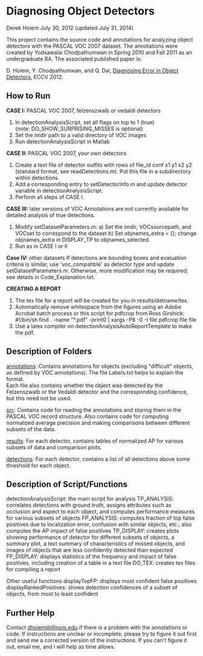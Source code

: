 # Diagnosing Object Detectors

Derek Hoiem
July 30, 2012 (updated July 31, 2014)

This project contains the source code and annotations for analyzing object
detectors with the PASCAL VOC 2007 dataset.  The annotations were created
by Yodsawalai Chodpathumwan in Spring 2010 and Fall 2011 as an undergraduate
RA.  The associated published paper is:

D. Hoiem, Y. Chodpathumwan, and Q. Dai, 
[Diagnosing Error in Object Detectors](http://dhoiem.web.engr.illinois.edu/publications/eccv2012_detanalysis_derek.pdf), ECCV 2012.


##  How to Run 

**CASE I:** PASCAL VOC 2007, felzenszwalb or vedaldi detectors
1) In detectionAnalysisScript, set all flags on top to 1 (true)  
    (note: DO_SHOW_SURPRISING_MISSES is optional)
2) Set the imdir path to a valid directory of VOC images
3) Run detectionAnalysisScript in Matlab

**CASE II:** PASCAL VOC 2007, your own detectors
1) Create a text file of detector outfits with rows of 
   file_id conf x1 y1 x2 y2 (standard format, see readDetections.m).
   Put this file in a subdirectory within detections.
2) Add a corresponding entry to setDetectorInfo.m and update detector variable in 
   detectionAnalysisScript.
3) Perform all steps of CASE I.

**CASE III:** later versions of VOC
Annotations are not currently available for detailed analysis of true detections.
1) Modify setDatasetParameters.m: 
   a) Set the imdir, VOCsourcepath, and VOCset to correspond to the dataset
   b) Set objnames_extra = {};  change objnames_extra in DISPLAY_TP to 
      objnames_selected.
2) Run as in CASE I or II

**Case IV:** other datasets
If detections are bounding boxes and evaluation criteria is similar, use 'voc_compatible'
as detector type and update setDatasetParameters.m.  Otherwise, more modification may be
required; see details in Code_Explanation.txt.  

**CREATING A REPORT**
1) The tex file for a report will be created for you in results/detname/tex.  
2) Automatically remove whitespace from the figures using an Adobe Acrobat 
   batch process or this script for pdfcrop from Ross Girshick:
      #!/bin/sh
      find . -name "*.pdf" -print0 | xargs -P6 -0 -I file pdfcrop file file
3) Use a latex compiler on detectionAnalysisAutoReportTemplate to make the pdf.


##  Description of Folders 

[annotations](annotations/): Contains annotations for objects (excluding "difficult" objects, as defined
by VOC annotations).  The file Labels.txt helps to explain the format.  
Each file also contains whether the object was detected by the Felzenszwalb
or the Vedaldi detector and the corresponding confidence, but this need not
be used.

[src](src/): Contains code for reading the annotations and storing them in the PASCAL VOC
record structure.  Also contains code for computing normalized average 
precision and making comparisons between different subsets of the data.

[results](results/): For each detector, contains tables of normalized AP for various subsets of 
data and comparison plots.

[detections](detections/): For each detector, contains a list of all detections above some threshold
for each object.


##  Description of Script/Functions 

detectionAnalysisScript: the main script for analysis
  TP_ANALYSIS: correlates detections with ground truth, assigns attributes
               such as occlusion and aspect to each object, and computes
               performance measures for various subsets of objects
  FP_ANALYSIS: computes fraction of top false positives due to localization
               error, confusion with similar objects, etc.; also computes
               the AP impact of false positives
  TP_DISPLAY:  creates plots showing performance of detector for different
               subsets of objects, a summary plot, a text summary of 
               characteristics of missed objects, and images of objects
               that are less confidently detected than expected 
  FP_DISPLAY:  displays statistics of the frequency and impact of false 
               positives, including creation of a table in a text file
  DO_TEX:      creates tex files for compiling a report

Other useful functions
  displayTopFP: displays most confident false positives
  displayRankedPositives: shows detection confidences of a subset of objects, 
                          from most to least confident


##  Further Help 
Contact dhoiem@illinois.edu if there is a problem with the annotations or code.
If instructions are unclear or incomplete, please try to figure it out first and
send me a corrected version of the instructions.  If you can't figure it out,
email me, and I will help as time allows.
 


 

